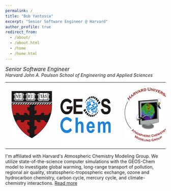```yaml
---
permalink: /
title: "Bob Yantosca"
excerpt: "Senior Software Engineer @ Harvard"
author_profile: true
redirect_from: 
  - /about/
  - /about.html
  - /home
  - /home.html
---
```


<big><em>Senior Software Engineer</em></big><br><em>Harvard John A. Paulson School of Engineering and Applied Sciences</em>

<table>
 <tr>
  <td cellpadding="5" align="center" width="33%">
   <a href="https://www.seas.harvard.edu">
     <img src="images/HSEAS_Seal.jpg" width="130" height="150" alt="SEAS logo">
   </a>
  </td>
  <td cellpadding="5" align="center" width="34%">
   <a href="http://geos-chem.org">
    <img src="images/GEOS-Chem_Logo_Square.png" width="200"  height="200" alt="GEOS-Chem logo">
   </a>
  </td>
  <td cellpadding="5" align="center" width="33%">
   <a href="https://acmg.seas.harvard.edu" halign="center"> 
    <img src="images/logo_medium.jpg" width="170" height="170" hspace="30" alt="ACMG logo">
   </a>
  </td>
 </tr>
</table>

I'm affiliated with Harvard's Atmospheric Chemistry Modeling Group. We utilize state-of-the-science computer simulations with the GEOS-Chem model to investigate global warming, long-range transport of pollution, regional air quality, stratospheric-tropospheric exchange, ozone and hydrocarbon chemistry, carbon cycle, mercury cycle, and climate-chemistry interactions. [Read more](/projects/)

